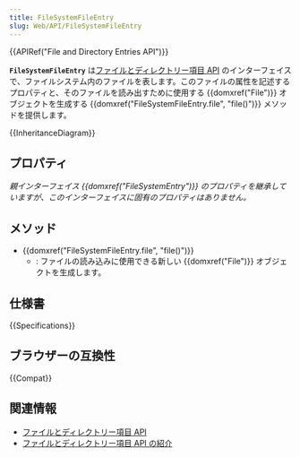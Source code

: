 ```yaml
---
title: FileSystemFileEntry
slug: Web/API/FileSystemFileEntry
---
```


{{APIRef("File and Directory Entries API")}}

**`FileSystemFileEntry`** は[ファイルとディレクトリー項目 API](/ja/docs/Web/API/File_and_Directory_Entries_API/Introduction) のインターフェイスで、ファイルシステム内のファイルを表します。このファイルの属性を記述するプロパティと、そのファイルを読み出すために使用する {{domxref("File")}} オブジェクトを生成する {{domxref("FileSystemFileEntry.file", "file()")}} メソッドを提供します。

{{InheritanceDiagram}}

## プロパティ

_親インターフェイス {{domxref("FileSystemEntry")}} のプロパティを継承していますが、このインターフェイスに固有のプロパティはありません。_

## メソッド

- {{domxref("FileSystemFileEntry.file", "file()")}}
  - : ファイルの読み込みに使用できる新しい {{domxref("File")}} オブジェクトを生成します。

## 仕様書

{{Specifications}}

## ブラウザーの互換性

{{Compat}}

## 関連情報

- [ファイルとディレクトリー項目 API](/ja/docs/Web/API/File_and_Directory_Entries_API)
- [ファイルとディレクトリー項目 API の紹介](/ja/docs/Web/API/File_and_Directory_Entries_API/Introduction)
